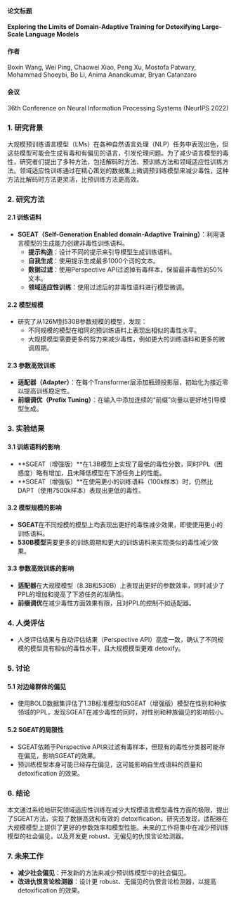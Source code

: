 #### 论文标题

**Exploring the Limits of Domain-Adaptive Training for Detoxifying Large-Scale Language Models**

#### 作者

Boxin Wang, Wei Ping, Chaowei Xiao, Peng Xu, Mostofa Patwary, Mohammad Shoeybi, Bo Li, Anima Anandkumar, Bryan Catanzaro

#### 会议

36th Conference on Neural Information Processing Systems (NeurIPS 2022)

### 1. 研究背景

大规模预训练语言模型（LMs）在各种自然语言处理（NLP）任务中表现出色，但这些模型可能会生成有毒和有偏见的语言，引发伦理问题。为了减少语言模型的毒性，研究者们提出了多种方法，包括解码时方法、预训练方法和领域适应性训练方法。领域适应性训练通过在精心策划的数据集上微调预训练模型来减少毒性，这种方法比解码时方法更灵活，比预训练方法更高效。

### 2. 研究方法

#### 2.1 训练语料

- **SGEAT（Self-Generation Enabled domain-Adaptive Training）**：利用语言模型的生成能力创建非毒性训练语料。
  - **提示构造**：设计不同的提示来引导模型生成训练语料。
  - **自我生成**：使用提示生成最多1000个词的文本。
  - **数据过滤**：使用Perspective API过滤掉有毒样本，保留最非毒性的50%文本。
  - **领域适应性训练**：使用过滤后的非毒性语料进行模型微调。

#### 2.2 模型规模

- 研究了从126M到530B参数规模的模型，发现：
  - 不同规模的模型在相同的预训练语料上表现出相似的毒性水平。
  - 大规模模型需要更多的努力来减少毒性，例如更大的训练语料和更多的微调周期。

#### 2.3 参数高效训练

- **适配器（Adapter）**：在每个Transformer层添加瓶颈投影层，初始化为接近零以提高训练稳定性。
- **前缀调优（Prefix Tuning）**：在输入中添加连续的“前缀”向量以更好地引导模型生成。

### 3. 实验结果

#### 3.1 训练语料的影响

- **SGEAT（增强版）**在1.3B模型上实现了最低的毒性分数，同时PPL（困惑度）略有增加，且未降低模型在下游任务上的性能。
- **SGEAT（增强版）**在使用更小的训练语料（100k样本）时，仍然比DAPT（使用7500k样本）表现出更低的毒性。

#### 3.2 模型规模的影响

- **SGEAT**在不同规模的模型上均表现出更好的毒性减少效果，即使使用更小的训练语料。
- **530B模型**需要更多的训练周期和更大的训练语料来实现类似的毒性减少效果。

#### 3.3 参数高效训练的影响

- **适配器**在大规模模型（8.3B和530B）上表现出更好的参数效率，同时减少了PPL的增加和提高了下游任务的准确性。
- **前缀调优**在减少毒性方面效果有限，且对PPL的控制不如适配器。

### 4. 人类评估

- 人类评估结果与自动评估结果（Perspective API）高度一致，确认了不同规模的模型具有相似的毒性水平，且大规模模型更难 detoxify。

### 5. 讨论

#### 5.1 对边缘群体的偏见

- 使用BOLD数据集评估了1.3B标准模型和SGEAT（增强版）模型在性别和种族领域的PPL，发现SGEAT在减少毒性的同时，对性别和种族偏见的影响较小。

#### 5.2 SGEAT的局限性

- SGEAT依赖于Perspective API来过滤有毒样本，但现有的毒性分类器可能存在偏见，影响SGEAT的效果。
- 预训练模型本身可能已经存在偏见，这可能影响自生成语料的质量和 detoxification 的效果。

### 6. 结论

本文通过系统地研究领域适应性训练在减少大规模语言模型毒性方面的极限，提出了SGEAT方法，实现了数据高效和有效的 detoxification。研究还发现，适配器在大规模模型上提供了更好的参数效率和模型性能。未来的工作将集中在减少预训练模型的社会偏见，以及开发更 robust、无偏见的仇恨言论检测器。

### 7. 未来工作

- **减少社会偏见**：开发新的方法来减少预训练模型中的社会偏见。
- **改进仇恨言论检测器**：设计更 robust、无偏见的仇恨言论检测器，以提高 detoxification 的效果。